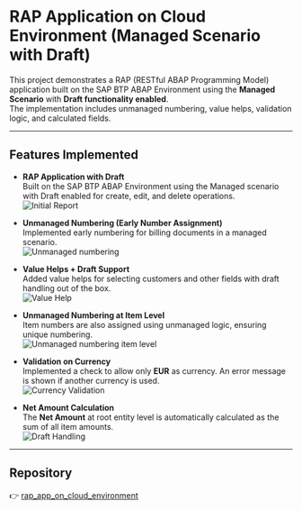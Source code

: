 # RAP Application on Cloud Environment (Managed Scenario with Draft)

This project demonstrates a RAP (RESTful ABAP Programming Model) application built on the SAP BTP ABAP Environment using the **Managed Scenario** with **Draft functionality enabled**.  
The implementation includes unmanaged numbering, value helps, validation logic, and calculated fields.

---

## Features Implemented

- **RAP Application with Draft**  
  Built on the SAP BTP ABAP Environment using the Managed scenario with Draft enabled for create, edit, and delete operations.  
  ![Initial Report](./1.%20Initial%20Report.png)

- **Unmanaged Numbering (Early Number Assignment)**  
  Implemented early numbering for billing documents in a managed scenario.  
  ![Unmanaged numbering](./2.%20Unmanaged%20numbering%20in%20Managed%20Scenario.png)

- **Value Helps + Draft Support**  
  Added value helps for selecting customers and other fields with draft handling out of the box.  
  ![Value Help](./3.%20Value%20Help%20+%20Draft%20Functionality.png)

- **Unmanaged Numbering at Item Level**  
  Item numbers are also assigned using unmanaged logic, ensuring unique numbering.  
  ![Unmanaged numbering item level](./4.%20Unmanaged%20numbering%20az%20Item%20level.png)

- **Validation on Currency**  
  Implemented a check to allow only **EUR** as currency. An error message is shown if another currency is used.  
  ![Currency Validation](./5.%20Validation%20on%20Currency.png)

- **Net Amount Calculation**  
  The **Net Amount** at root entity level is automatically calculated as the sum of all item amounts.  
  ![Draft Handling](./6.%20Draft%20Handling%20out%20of%20box.png)

---

## Repository
👉 [rap_app_on_cloud_environment](https://github.com/rimo-de/rap_app_on_cloud_environment.git)

